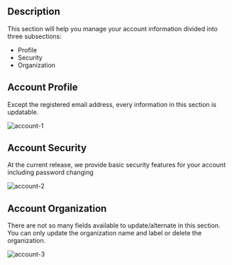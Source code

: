 
## **Description**

This section will help you manage your account information divided into three subsections:

- Profile
- Security
- Organization

## **Account Profile**

Except the registered email address, every information in this section is updatable.

![account-1](https://t36712295.p.clickup-attachments.com/t36712295/b07188fd-5888-402b-b735-d8f60095711e/access%2Baccount-2%20(2).png)


## **Account Security**

At the current release, we provide basic security features for your account including password changing

![account-2](https://t36712295.p.clickup-attachments.com/t36712295/c038a80b-6ce5-41f3-b29d-9870b3d5a767/access%2Baccount-2.png)


## **Account Organization**

There are not so many fields available to update/alternate in this section. You can only update the organization name and label or delete the organization.

![account-3](https://t36712295.p.clickup-attachments.com/t36712295/c7d5d6a2-b590-420b-ba68-569ef79a51dd/access%2Baccount-2%20(1).png)

